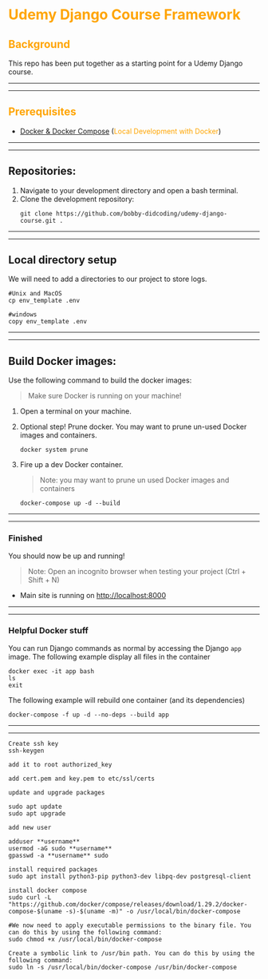 # <span style="color:orange">Udemy Django Course Framework</span>

## <span style="color:orange">Background</span>
This repo has been put together as a starting point for a Udemy Django course. 

***
***
## <span style="color:orange">Prerequisites<span>
* [Docker & Docker Compose](https://docs.docker.com/desktop/) (<span style="color:orange">Local Development with Docker</span>)

***
***


## Repositories:
1. Navigate to your development directory and open a bash terminal.
2. Clone the development repository:
    ```
    git clone https://github.com/bobby-didcoding/udemy-django-course.git .
    ```

***
***


## Local directory setup
We will need to add a directories to our project to store logs.

```
#Unix and MacOS
cp env_template .env

#windows
copy env_template .env
```

***
***

## Build Docker images:

Use the following command to build the docker images:
> Make sure Docker is running on your machine!

1. Open a terminal on your machine.

2. Optional step! Prune docker.
    You may want to prune un-used Docker images and containers.
    ```
    docker system prune
    ```

3. Fire up a dev Docker container.
    > Note: you may want to prune un used Docker images and containers
    ```
    docker-compose up -d --build
    ```
***
***

### Finished
You should now be up and running!
>Note: Open an incognito browser when testing your project (Ctrl + Shift + N)

* Main site is running on [http://localhost:8000](http://localhost:8000)

***
*** 

### Helpful Docker stuff
You can run Django commands as normal by accessing the Django `app` image.
The following example display all files in the container

```
docker exec -it app bash
ls
exit
```

The following example will rebuild one container (and its dependencies)
```
docker-compose -f up -d --no-deps --build app
```

***
***

```
Create ssh key
ssh-keygen

add it to root authorized_key

add cert.pem and key.pem to etc/ssl/certs

update and upgrade packages

sudo apt update
sudo apt upgrade

add new user

adduser **username**
usermod -aG sudo **username**
gpasswd -a **username** sudo

install required packages
sudo apt install python3-pip python3-dev libpq-dev postgresql-client

install docker compose
sudo curl -L "https://github.com/docker/compose/releases/download/1.29.2/docker-compose-$(uname -s)-$(uname -m)" -o /usr/local/bin/docker-compose

#We now need to apply executable permissions to the binary file. You can do this by using the following command:
sudo chmod +x /usr/local/bin/docker-compose

Create a symbolic link to /usr/bin path. You can do this by using the following command:
sudo ln -s /usr/local/bin/docker-compose /usr/bin/docker-compose
```